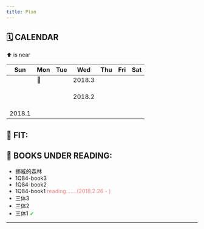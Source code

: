 ```yaml
---
title: Plan
---
```


## 🗓  CALENDAR
 
⬆️  is near


Sun|Mon|Tue|Wed|Thu|Fri|Sat
--|--|--|--|--|--|--
| | 🚩 | | 2018.3 | | 
| | | | | | 
| | | | | | 
| | | | | | 
| | | | 2018.2 | | 
| | | | | | 
| | | | | | 
| | | | | | 
| 2018.1 | | | | |

## 💪  FIT: 

## 📖  BOOKS UNDER READING:

- 挪威的森林
- 1Q84-book3
- 1Q84-book2
- 1Q84-book1 <font color=#F08080> reading.......(2018.2.26 - ) </font>
- 三体3
- 三体2
- 三体1 <font color=#32CD32> ✔ </font>


___

